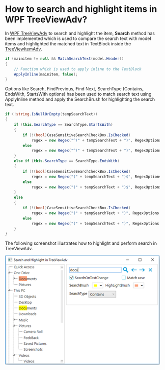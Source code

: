 # How to search and highlight items in WPF TreeViewAdv?

In [WPF TreeViewAdv](https://help.syncfusion.com/wpf/classic/treeview/overview) to search and highlight the item, **Search** method has been implemented which is used to compare the search text with model items and highlighted the matched text in TextBlock inside the [TreeViewItemAdv](https://help.syncfusion.com/cr/wpf/Syncfusion.Windows.Tools.Controls.TreeViewItemAdv.html).

```csharp
if (mainitem != null && MatchSearchText(model.Header))
{
    // Function which is used to apply inline to the TextBlock
    ApplyInline(mainitem, false);
}
```

Options like Search, FindPrevious, Find Next, SearchType (Contains, EndsWith, StartsWith options) has been used to match search text using ApplyInline method and apply the SearchBrush for highlighting the search text.

```csharp
if (!string.IsNullOrEmpty(tempSearchText))
{
    if (this.SearchType == SearchType.StartsWith)
    {
        if (!(bool)CaseSensitiveSearchCheckBox.IsChecked)
            regex = new Regex("^(" + tempSearchText + ")", RegexOptions.IgnoreCase);
        else
            regex = new Regex("^(" + tempSearchText + ")", RegexOptions.None);
    }
    else if (this.SearchType == SearchType.EndsWith)
    {
        if (!(bool)CaseSensitiveSearchCheckBox.IsChecked)
            regex = new Regex("(" + tempSearchText + ")$", RegexOptions.IgnoreCase);
        else
            regex = new Regex("(" + tempSearchText + ")$", RegexOptions.None);
    }
    else
    {
        if (!(bool)CaseSensitiveSearchCheckBox.IsChecked)
            regex = new Regex("(" + tempSearchText + ")", RegexOptions.IgnoreCase);
        else
            regex = new Regex("(" + tempSearchText + ")", RegexOptions.None);
    }   
}
```

The following screenshot illustrates how to highlight and perform search in TreeViewAdv.

![Search and highlight item](SearchandHighlight.png)
